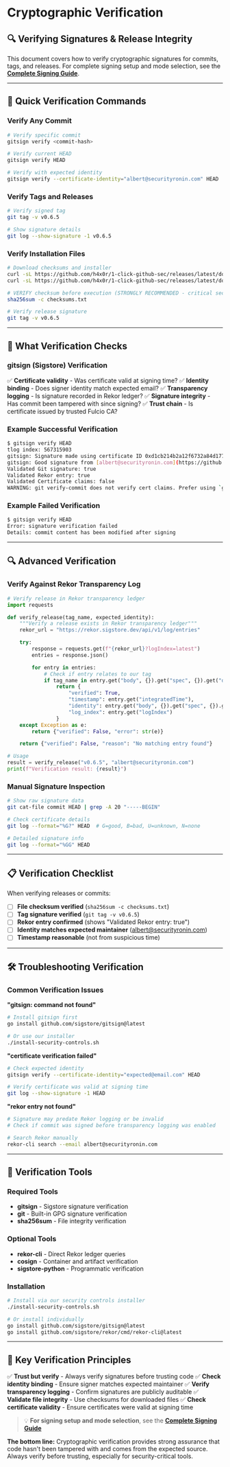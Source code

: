 # Cryptographic Verification

## 🔍 Verifying Signatures & Release Integrity

This document covers how to verify cryptographic signatures for commits, tags, and releases. For complete signing setup and mode selection, see the **[Complete Signing Guide](signing-guide.md)**.

---

## 🎯 Quick Verification Commands

### Verify Any Commit
```bash
# Verify specific commit
gitsign verify <commit-hash>

# Verify current HEAD
gitsign verify HEAD

# Verify with expected identity
gitsign verify --certificate-identity="albert@securityronin.com" HEAD
```

### Verify Tags and Releases
```bash
# Verify signed tag
git tag -v v0.6.5

# Show signature details
git log --show-signature -1 v0.6.5
```

### Verify Installation Files
```bash
# Download checksums and installer
curl -sL https://github.com/h4x0r/1-click-github-sec/releases/latest/download/checksums.txt -o checksums.txt
curl -sL https://github.com/h4x0r/1-click-github-sec/releases/latest/download/install-security-controls.sh -o install-security-controls.sh

# VERIFY checksum before execution (STRONGLY RECOMMENDED - critical security practice)
sha256sum -c checksums.txt

# Verify release signature
git tag -v v0.6.5
```

---

## 🔐 What Verification Checks

### gitsign (Sigstore) Verification
✅ **Certificate validity** - Was certificate valid at signing time?
✅ **Identity binding** - Does signer identity match expected email?
✅ **Transparency logging** - Is signature recorded in Rekor ledger?
✅ **Signature integrity** - Has commit been tampered with since signing?
✅ **Trust chain** - Is certificate issued by trusted Fulcio CA?

### Example Successful Verification
```bash
$ gitsign verify HEAD
tlog index: 567315903
gitsign: Signature made using certificate ID 0xd1cb214b2a12f6732a84d1777720903036dbd739
gitsign: Good signature from [albert@securityronin.com](https://github.com/login/oauth)
Validated Git signature: true
Validated Rekor entry: true
Validated Certificate claims: false
WARNING: git verify-commit does not verify cert claims. Prefer using `gitsign verify` instead.
```

### Example Failed Verification
```bash
$ gitsign verify HEAD
Error: signature verification failed
Details: commit content has been modified after signing
```

---

## 🔍 Advanced Verification

### Verify Against Rekor Transparency Log
```python
# Verify release in Rekor transparency ledger
import requests

def verify_release(tag_name, expected_identity):
    """Verify a release exists in Rekor transparency ledger"""
    rekor_url = "https://rekor.sigstore.dev/api/v1/log/entries"

    try:
        response = requests.get(f"{rekor_url}?logIndex=latest")
        entries = response.json()

        for entry in entries:
            # Check if entry relates to our tag
            if tag_name in entry.get("body", {}).get("spec", {}).get("data", ""):
                return {
                    "verified": True,
                    "timestamp": entry.get("integratedTime"),
                    "identity": entry.get("body", {}).get("spec", {}).get("identity"),
                    "log_index": entry.get("logIndex")
                }
    except Exception as e:
        return {"verified": False, "error": str(e)}

    return {"verified": False, "reason": "No matching entry found"}

# Usage
result = verify_release("v0.6.5", "albert@securityronin.com")
print(f"Verification result: {result}")
```

### Manual Signature Inspection
```bash
# Show raw signature data
git cat-file commit HEAD | grep -A 20 "-----BEGIN"

# Check certificate details
git log --format="%G?" HEAD  # G=good, B=bad, U=unknown, N=none

# Detailed signature info
git log --format="%GG" HEAD
```

---

## 📋 Verification Checklist

When verifying releases or commits:

- [ ] **File checksum verified** (`sha256sum -c checksums.txt`)
- [ ] **Tag signature verified** (`git tag -v v0.6.5`)
- [ ] **Rekor entry confirmed** (shows "Validated Rekor entry: true")
- [ ] **Identity matches expected maintainer** (albert@securityronin.com)
- [ ] **Timestamp reasonable** (not from suspicious time)

---

## 🛠️ Troubleshooting Verification

### Common Verification Issues

**"gitsign: command not found"**
```bash
# Install gitsign first
go install github.com/sigstore/gitsign@latest

# Or use our installer
./install-security-controls.sh
```

**"certificate verification failed"**
```bash
# Check expected identity
gitsign verify --certificate-identity="expected@email.com" HEAD

# Verify certificate was valid at signing time
git log --show-signature -1 HEAD
```

**"rekor entry not found"**
```bash
# Signature may predate Rekor logging or be invalid
# Check if commit was signed before transparency logging was enabled

# Search Rekor manually
rekor-cli search --email albert@securityronin.com
```

---

## 🔗 Verification Tools

### Required Tools
- **gitsign** - Sigstore signature verification
- **git** - Built-in GPG signature verification
- **sha256sum** - File integrity verification

### Optional Tools
- **rekor-cli** - Direct Rekor ledger queries
- **cosign** - Container and artifact verification
- **sigstore-python** - Programmatic verification

### Installation
```bash
# Install via our security controls installer
./install-security-controls.sh

# Or install individually
go install github.com/sigstore/gitsign@latest
go install github.com/sigstore/rekor/cmd/rekor-cli@latest
```

---

## 🎯 Key Verification Principles

✅ **Trust but verify** - Always verify signatures before trusting code
✅ **Check identity binding** - Ensure signer matches expected maintainer
✅ **Verify transparency logging** - Confirm signatures are publicly auditable
✅ **Validate file integrity** - Use checksums for downloaded files
✅ **Check certificate validity** - Ensure certificates were valid at signing time

> 💡 **For signing setup and mode selection**, see the **[Complete Signing Guide](signing-guide.md)**

**The bottom line:** Cryptographic verification provides strong assurance that code hasn't been tampered with and comes from the expected source. Always verify before trusting, especially for security-critical tools.